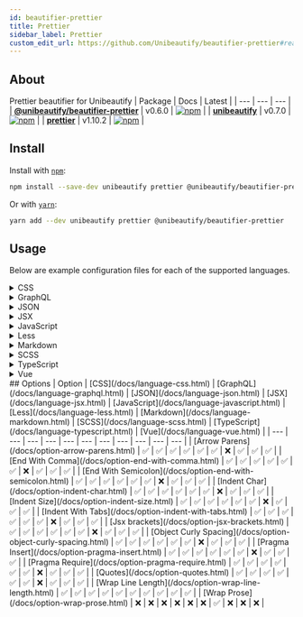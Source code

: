 ```yaml
---
id: beautifier-prettier
title: Prettier
sidebar_label: Prettier
custom_edit_url: https://github.com/Unibeautify/beautifier-prettier#readme
---
```

## About
Prettier beautifier for Unibeautify
| Package | Docs | Latest |
| --- | --- | --- |
| **[@unibeautify/beautifier-prettier](https://www.npmjs.com/package/@unibeautify/beautifier-prettier)** | v0.6.0 | [![npm](https://img.shields.io/npm/v/@unibeautify/beautifier-prettier.svg)](https://www.npmjs.com/package/@unibeautify/beautifier-prettier) |
| **[unibeautify](https://www.npmjs.com/package/unibeautify)** | v0.7.0 | [![npm](https://img.shields.io/npm/v/unibeautify.svg)](https://www.npmjs.com/package/unibeautify) |
| **[prettier](https://www.npmjs.com/package/prettier)** | v1.10.2 | [![npm](https://img.shields.io/npm/v/prettier.svg)](https://www.npmjs.com/package/prettier) |
## Install
Install with [`npm`](https://www.npmjs.com/):
```bash
npm install --save-dev unibeautify prettier @unibeautify/beautifier-prettier
```
Or with [`yarn`](https://yarnpkg.com/):
```bash
yarn add --dev unibeautify prettier @unibeautify/beautifier-prettier
```
## Usage
Below are example configuration files for each of the supported languages.
<details><summary>CSS</summary>
A `.unibeautifyrc.json` file would look like the following:
```json
{
  "CSS": {
    "beautifiers": [
      "Prettier"
    ]
  }
}
```
</details>
<details><summary>GraphQL</summary>
A `.unibeautifyrc.json` file would look like the following:
```json
{
  "GraphQL": {
    "beautifiers": [
      "Prettier"
    ]
  }
}
```
</details>
<details><summary>JSON</summary>
A `.unibeautifyrc.json` file would look like the following:
```json
{
  "JSON": {
    "beautifiers": [
      "Prettier"
    ]
  }
}
```
</details>
<details><summary>JSX</summary>
A `.unibeautifyrc.json` file would look like the following:
```json
{
  "JSX": {
    "beautifiers": [
      "Prettier"
    ]
  }
}
```
</details>
<details><summary>JavaScript</summary>
A `.unibeautifyrc.json` file would look like the following:
```json
{
  "JavaScript": {
    "beautifiers": [
      "Prettier"
    ]
  }
}
```
</details>
<details><summary>Less</summary>
A `.unibeautifyrc.json` file would look like the following:
```json
{
  "Less": {
    "beautifiers": [
      "Prettier"
    ]
  }
}
```
</details>
<details><summary>Markdown</summary>
A `.unibeautifyrc.json` file would look like the following:
```json
{
  "Markdown": {
    "beautifiers": [
      "Prettier"
    ]
  }
}
```
</details>
<details><summary>SCSS</summary>
A `.unibeautifyrc.json` file would look like the following:
```json
{
  "SCSS": {
    "beautifiers": [
      "Prettier"
    ]
  }
}
```
</details>
<details><summary>TypeScript</summary>
A `.unibeautifyrc.json` file would look like the following:
```json
{
  "TypeScript": {
    "beautifiers": [
      "Prettier"
    ]
  }
}
```
</details>
<details><summary>Vue</summary>
A `.unibeautifyrc.json` file would look like the following:
```json
{
  "Vue": {
    "beautifiers": [
      "Prettier"
    ]
  }
}
```
</details>
## Options
| Option | [CSS](/docs/language-css.html) | [GraphQL](/docs/language-graphql.html) | [JSON](/docs/language-json.html) | [JSX](/docs/language-jsx.html) | [JavaScript](/docs/language-javascript.html) | [Less](/docs/language-less.html) | [Markdown](/docs/language-markdown.html) | [SCSS](/docs/language-scss.html) | [TypeScript](/docs/language-typescript.html) | [Vue](/docs/language-vue.html) |
| --- | --- | --- | --- | --- | --- | --- | --- | --- | --- | --- |
| [Arrow Parens](/docs/option-arrow-parens.html) | &#9989; | &#9989; | &#9989; | &#9989; | &#9989; | &#9989; | &#10060; | &#9989; | &#9989; | &#9989; |
| [End With Comma](/docs/option-end-with-comma.html) | &#9989; | &#9989; | &#9989; | &#9989; | &#9989; | &#9989; | &#10060; | &#9989; | &#9989; | &#9989; |
| [End With Semicolon](/docs/option-end-with-semicolon.html) | &#9989; | &#9989; | &#9989; | &#9989; | &#9989; | &#9989; | &#10060; | &#9989; | &#9989; | &#9989; |
| [Indent Char](/docs/option-indent-char.html) | &#9989; | &#9989; | &#9989; | &#9989; | &#9989; | &#9989; | &#10060; | &#9989; | &#9989; | &#9989; |
| [Indent Size](/docs/option-indent-size.html) | &#9989; | &#9989; | &#9989; | &#9989; | &#9989; | &#9989; | &#10060; | &#9989; | &#9989; | &#9989; |
| [Indent With Tabs](/docs/option-indent-with-tabs.html) | &#9989; | &#9989; | &#9989; | &#9989; | &#9989; | &#9989; | &#10060; | &#9989; | &#9989; | &#9989; |
| [Jsx brackets](/docs/option-jsx-brackets.html) | &#9989; | &#9989; | &#9989; | &#9989; | &#9989; | &#9989; | &#10060; | &#9989; | &#9989; | &#9989; |
| [Object Curly Spacing](/docs/option-object-curly-spacing.html) | &#9989; | &#9989; | &#9989; | &#9989; | &#9989; | &#9989; | &#10060; | &#9989; | &#9989; | &#9989; |
| [Pragma Insert](/docs/option-pragma-insert.html) | &#9989; | &#9989; | &#9989; | &#9989; | &#9989; | &#9989; | &#10060; | &#9989; | &#9989; | &#9989; |
| [Pragma Require](/docs/option-pragma-require.html) | &#9989; | &#9989; | &#9989; | &#9989; | &#9989; | &#9989; | &#10060; | &#9989; | &#9989; | &#9989; |
| [Quotes](/docs/option-quotes.html) | &#9989; | &#9989; | &#9989; | &#9989; | &#9989; | &#9989; | &#10060; | &#9989; | &#9989; | &#9989; |
| [Wrap Line Length](/docs/option-wrap-line-length.html) | &#9989; | &#9989; | &#9989; | &#9989; | &#9989; | &#9989; | &#9989; | &#9989; | &#9989; | &#9989; |
| [Wrap Prose](/docs/option-wrap-prose.html) | &#10060; | &#10060; | &#10060; | &#10060; | &#10060; | &#10060; | &#9989; | &#10060; | &#10060; | &#10060; |